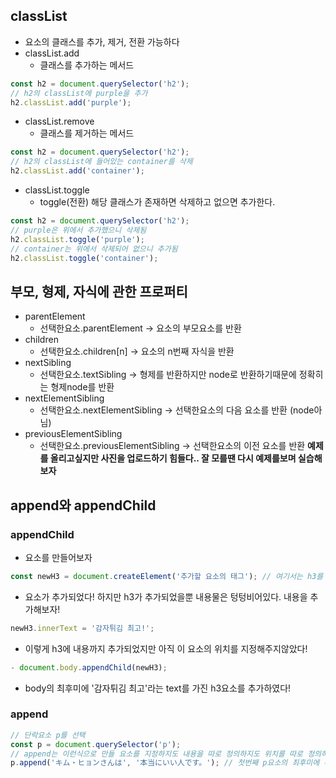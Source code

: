 ## classList
- 요소의 클래스를 추가, 제거, 전환 가능하다
- classList.add
  - 클래스를 추가하는 메서드
```js
const h2 = document.querySelector('h2');
// h2의 classList에 purple을 추가
h2.classList.add('purple');
```
- classList.remove
  - 클래스를 제거하는 메서드
```js
const h2 = document.querySelector('h2');
// h2의 classList에 들어있는 container를 삭제
h2.classList.add('container');
```

- classList.toggle
  - toggle(전환) 해당 클래스가 존재하면 삭제하고 없으면 추가한다.
```js
const h2 = document.querySelector('h2');
// purple은 위에서 추가했으니 삭제됨
h2.classList.toggle('purple');
// container는 위에서 삭제되어 없으니 추가됨
h2.classList.toggle('container');
```

## 부모, 형제, 자식에 관한 프로퍼티
- parentElement
  - 선택한요소.parentElement -> 요소의 부모요소를 반환
- children
  - 선택한요소.children[n] -> 요소의 n번째 자식을 반환
- nextSibling
  - 선택한요소.textSibling -> 형제를 반환하지만 node로 반환하기때문에 정확히는 형제node를 반환
- nextElementSibling
  - 선택한요소.nextElementSibling -> 선택한요소의 다음 요소를 반환 (node아님)
- previousElementSibling
  - 선택한요소.previousElementSibling -> 선택한요소의 이전 요소를 반환
**예제를 올리고싶지만 사진을 업로드하기 힘들다.. 잘 모를땐 다시 예제를보며 실습해보자**


## append와 appendChild  

### appendChild
- 요소를 만들어보자
```js
const newH3 = document.createElement('추가할 요소의 태그'); // 여기서는 h3를 넣었다고 가정
```
- 요소가 추가되었다! 하지만 h3가 추가되었을뿐 내용물은 텅텅비어있다. 내용을 추가해보자!
```js
newH3.innerText = '감자튀김 최고!';
```
- 이렇게 h3에 내용까지 추가되었지만 아직 이 요소의 위치를 지정해주지않았다!
```js
- document.body.appendChild(newH3);
```
- body의 최후미에 '감자튀김 최고'라는 text를 가진 h3요소를 추가하였다!

### append
```js
// 단락요소 p를 선택
const p = document.querySelector('p');
// append는 이런식으로 만들 요소를 지정하지도 내용을 따로 정의하지도 위치를 따로 정의하지도않아도된다.
p.append('キム・ヒョンさんは', '本当にいい人です。'); // 첫번째 p요소의 최후미에 추가
```



